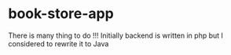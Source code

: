 # book-store-app


There is many thing to do !!! Initially backend is written in php but I considered to rewrite it to Java
